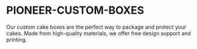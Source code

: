# PIONEER-CUSTOM-BOXES
Our custom cake boxes are the perfect way to package and protect your cakes. Made from high-quality materials, we offer free design support and printing.
